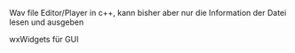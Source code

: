 Wav file Editor/Player in c++, kann bisher aber nur die Information der Datei lesen und ausgeben

wxWidgets für GUI